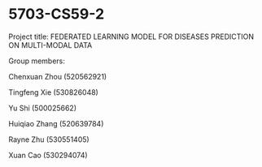 # 5703-CS59-2
Project title: FEDERATED LEARNING MODEL FOR DISEASES PREDICTION ON MULTI-MODAL DATA

Group members: 

Chenxuan Zhou (520562921)

Tingfeng Xie (530826048)

Yu Shi (500025662)

Huiqiao Zhang (520639784)

Rayne Zhu (530551405)

Xuan Cao (530294074)
